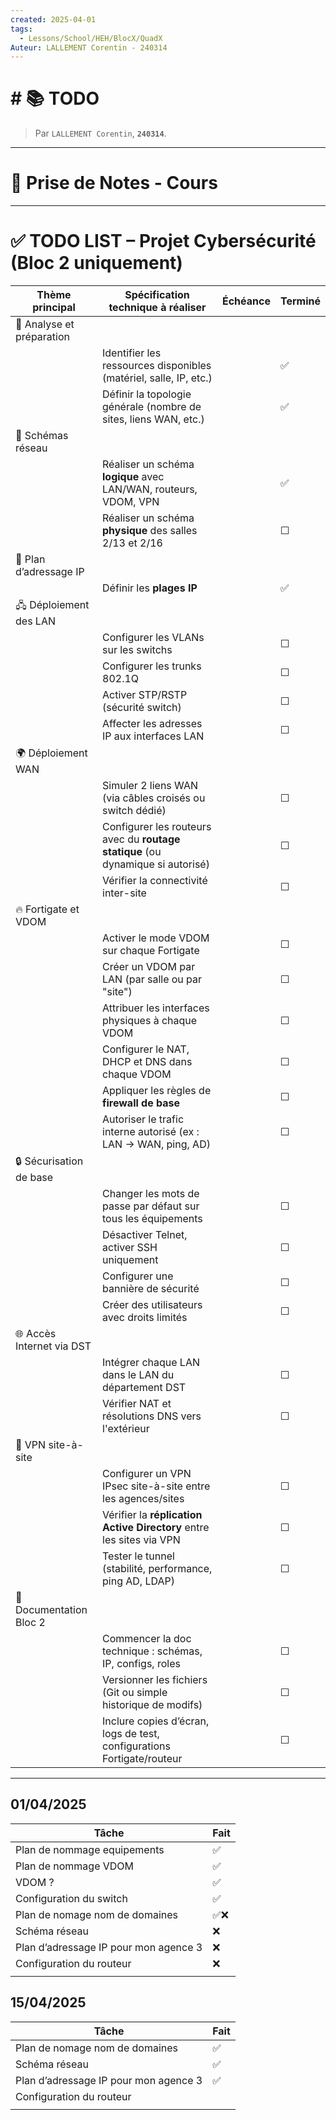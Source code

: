 ```yaml
---
created: 2025-04-01
tags:
  - Lessons/School/HEH/BlocX/QuadX
Auteur: LALLEMENT Corentin - 240314
---
```


# # 📚  TODO
> Par `LALLEMENT Corentin`, **`240314`**.
---

# 📝 Prise de Notes - Cours

---

# ✅ TODO LIST – Projet Cybersécurité (Bloc 2 uniquement)

| Thème principal           | Spécification technique à réaliser                                              | Échéance | Terminé |
| ------------------------- | ------------------------------------------------------------------------------- | -------- | ------- |
| 📌 Analyse et préparation |                                                                                 |          |         |
|                           | Identifier les ressources disponibles (matériel, salle, IP, etc.)               |          | ✅       |
|                           | Définir la topologie générale (nombre de sites, liens WAN, etc.)                |          | ✅       |
| 🧠 Schémas réseau         |                                                                                 |          |         |
|                           | Réaliser un schéma **logique** avec LAN/WAN, routeurs, VDOM, VPN                |          | ✅       |
|                           | Réaliser un schéma **physique** des salles 2/13 et 2/16                         |          | ☐       |
| 🧮 Plan d’adressage IP    |                                                                                 |          |         |
|                           | Définir les **plages IP**                                                       |          | ✅       |
| 🖧 Déploiement des LAN    |                                                                                 |          |         |
|                           | Configurer les VLANs sur les switchs                                            |          | ☐       |
|                           | Configurer les trunks 802.1Q                                                    |          | ☐       |
|                           | Activer STP/RSTP (sécurité switch)                                              |          | ☐       |
|                           | Affecter les adresses IP aux interfaces LAN                                     |          | ☐       |
| 🌍 Déploiement WAN        |                                                                                 |          |         |
|                           | Simuler 2 liens WAN (via câbles croisés ou switch dédié)                        |          | ☐       |
|                           | Configurer les routeurs avec du **routage statique** (ou dynamique si autorisé) |          | ☐       |
|                           | Vérifier la connectivité inter-site                                             |          | ☐       |
| 🔥 Fortigate et VDOM      |                                                                                 |          |         |
|                           | Activer le mode VDOM sur chaque Fortigate                                       |          | ☐       |
|                           | Créer un VDOM par LAN (par salle ou par "site")                                 |          | ☐       |
|                           | Attribuer les interfaces physiques à chaque VDOM                                |          | ☐       |
|                           | Configurer le NAT, DHCP et DNS dans chaque VDOM                                 |          | ☐       |
|                           | Appliquer les règles de **firewall de base**                                    |          | ☐       |
|                           | Autoriser le trafic interne autorisé (ex : LAN → WAN, ping, AD)                 |          | ☐       |
| 🔒 Sécurisation de base   |                                                                                 |          |         |
|                           | Changer les mots de passe par défaut sur tous les équipements                   |          | ☐       |
|                           | Désactiver Telnet, activer SSH uniquement                                       |          | ☐       |
|                           | Configurer une bannière de sécurité                                             |          | ☐       |
|                           | Créer des utilisateurs avec droits limités                                      |          | ☐       |
| 🌐 Accès Internet via DST |                                                                                 |          |         |
|                           | Intégrer chaque LAN dans le LAN du département DST                              |          | ☐       |
|                           | Vérifier NAT et résolutions DNS vers l'extérieur                                |          | ☐       |
| 🛜 VPN site-à-site        |                                                                                 |          |         |
|                           | Configurer un VPN IPsec site-à-site entre les agences/sites                     |          | ☐       |
|                           | Vérifier la **réplication Active Directory** entre les sites via VPN            |          | ☐       |
|                           | Tester le tunnel (stabilité, performance, ping AD, LDAP)                        |          | ☐       |
| 🧾 Documentation Bloc 2   |                                                                                 |          |         |
|                           | Commencer la doc technique : schémas, IP, configs, roles                        |          | ☐       |
|                           | Versionner les fichiers (Git ou simple historique de modifs)                    |          | ☐       |
|                           | Inclure copies d’écran, logs de test, configurations Fortigate/routeur          |          | ☐       |



---


## 01/04/2025

| Tâche                                 | Fait |
| ------------------------------------- | ---- |
| Plan de nommage equipements           | ✅    |
| Plan de nommage VDOM                  | ✅    |
| VDOM ?                                | ✅    |
| Configuration du switch               | ✅    |
| Plan de nomage nom de domaines        | ✅❌   |
| Schéma réseau                         | ❌    |
| Plan d’adressage IP pour mon agence 3 | ❌    |
| Configuration du routeur              | ❌    |
|                                       |      |

## 15/04/2025

| Tâche                                 | Fait |
| ------------------------------------- | ---- |
| Plan de nomage nom de domaines        | ✅    |
| Schéma réseau                         | ✅    |
| Plan d’adressage IP pour mon agence 3 | ✅    |
| Configuration du routeur              |      |
|                                       |      |
